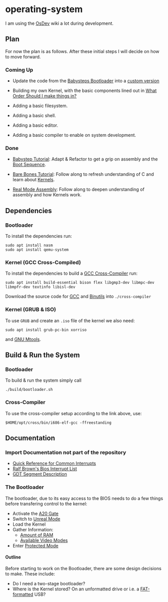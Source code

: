 # operating-system

I am using the [OsDev](https://wiki.osdev.org/Main_Page) wiki a lot during development. 

## Plan

For now the plan is as follows. After these initial steps I will decide on how to move forward.

### Coming Up

- Update the code from the [Babysteps Bootloader](https://wiki.osdev.org/Category:Babystep) into a [custom version](https://wiki.osdev.org/Rolling_Your_Own_Bootloader)

- Building my own Kernel, with the basic components lined out in [What Order Should I make things in?](https://wiki.osdev.org/What_Order_Should_I_Make_Things_In%3F)

- Adding a basic filesystem.

- Adding a basic shell.

- Adding a basic editor.

- Adding a basic compiler to enable on system development.

### Done

- [Babystep Tutorial](https://wiki.osdev.org/Babystep1): Adapt & Refactor to get a grip on assembly and the [Boot Sequence](https://wiki.osdev.org/Boot_Sequence).

- [Bare Bones Tutorial](https://wiki.osdev.org/User:Zesterer/Bare_Bones): Follow along to refresh understanding of C and learn about [Kernels](https://wiki.osdev.org/Kernel).

- [Real Mode Assembly](https://wiki.osdev.org/Real_mode_assembly_I): Follow along to deepen understanding of assembly and how Kernels work.

## Dependencies

### Bootloader

To install the dependencies run:

```Ubuntu
sudo apt install nasm
sudo apt install qemu-system
```

### Kernel (GCC Cross-Compiled)

To install the dependencies to build a [GCC Cross-Compiler](https://wiki.osdev.org/GCC_Cross-Compiler) run:

```
sudo apt install build-essential bison flex libgmp3-dev libmpc-dev libmpfr-dev textinfo libisl-dev
```

Download the source code for [GCC](https://www.gnu.org/software/gcc/) and [Binutils](https://www.gnu.org/software/binutils/) into `./cross-compiler`

### Kernel (GRUB & ISO)

To use `GRUB` and create an `.iso` file of the kernel we also need:

```
sudo apt install grub-pc-bin xorriso
``` 

and [GNU Mtools](https://www.gnu.org/software/mtools/#downloads).

## Build & Run the System

### Bootloader

To build & run the system simply call

```
./build/bootloader.sh
```

### Cross-Compiler

To use the cross-compiler setup according to the link above, use:

```
$HOME/opt/cross/bin/i686-elf-gcc -ffreestanding
```

## Documentation

### Import Documentation not part of the repository

- [Quick Reference for Common Interrupts](https://wiki.osdev.org/BIOS)
- [Ralf Brown's Bios Interrupt List](https://wiki.osdev.org/RBIL)
- [GDT Segment Description](https://wiki.osdev.org/Global_Descriptor_Table#Segment_Descriptor)

### The Bootloader

The bootloader, due to its easy access to the BIOS needs to do a few things before transfering control to the kernel:
- Activate the [A20 Gate](https://wiki.osdev.org/A20_Line)
- Switch to [Unreal Mode](https://wiki.osdev.org/Unreal_Mode)
- Load the Kernel
- Gather Information: 
    - [Amount of RAM](https://wiki.osdev.org/How_Do_I_Determine_The_Amount_Of_RAM)
    - [Available Video Modes](https://wiki.osdev.org/Getting_VBE_Mode_Info)
- Enter [Protected Mode](https://wiki.osdev.org/Protected_Mode)

#### Outline

Before starting to work on the Bootloader, there are some design decisions to make. These include:
- Do I need a two-stage bootloader?
- Where is the Kernel stored? On an unformatted drive or i.e. a [FAT-formatted](https://wiki.osdev.org/FAT) USB?